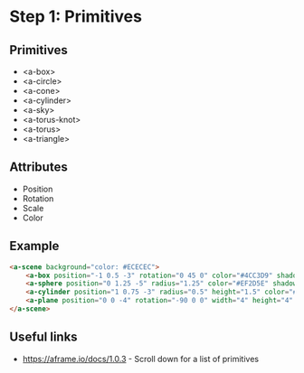 # Step 1: Primitives

## Primitives

* &lt;a-box>
* &lt;a-circle>
* &lt;a-cone>
* &lt;a-cylinder>
* &lt;a-sky>
* &lt;a-torus-knot>
* &lt;a-torus>
* &lt;a-triangle>

## Attributes

* Position
* Rotation
* Scale
* Color

## Example

```html
<a-scene background="color: #ECECEC">
    <a-box position="-1 0.5 -3" rotation="0 45 0" color="#4CC3D9" shadow></a-box>
    <a-sphere position="0 1.25 -5" radius="1.25" color="#EF2D5E" shadow></a-sphere>
    <a-cylinder position="1 0.75 -3" radius="0.5" height="1.5" color="#FFC65D" shadow></a-cylinder>
    <a-plane position="0 0 -4" rotation="-90 0 0" width="4" height="4" color="#7BC8A4" shadow></a-plane>
</a-scene>
```

## Useful links

* https://aframe.io/docs/1.0.3  - Scroll down for a list of primitives
